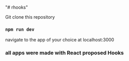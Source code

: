 
"# rhooks" 

Git clone this repository

### `npm run dev`

navigate to the app of your choice at localhost:3000

### all apps were made with React proposed Hooks
